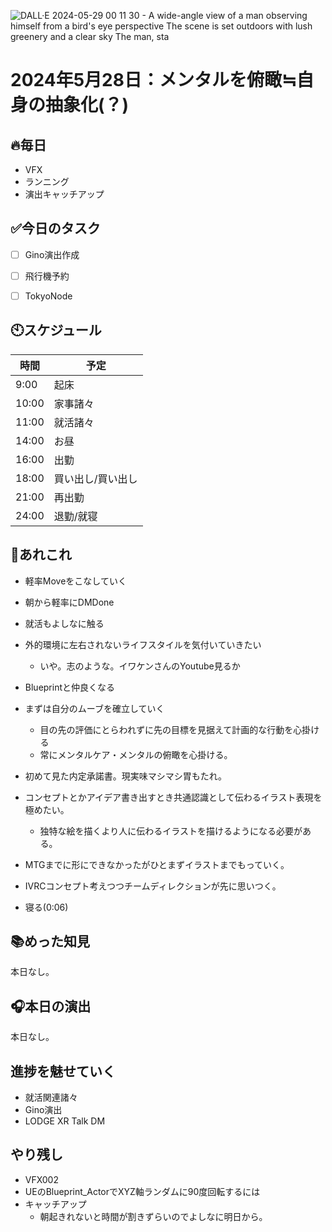 ![DALL·E 2024-05-29 00 11 30 - A wide-angle view of a man observing himself from a bird's eye perspective  The scene is set outdoors with lush greenery and a clear sky  The man, sta](https://github.com/Nats360/Nippo/assets/86301377/c2d22e3e-0975-497c-b059-5ad995285e2a)

# 2024年5月28日：メンタルを俯瞰≒自身の抽象化(？)

## 🔥毎日
- VFX 
- ランニング
- 演出キャッチアップ

## ✅今日のタスク
- [ ] Gino演出作成
- [ ] 飛行機予約
- [ ] TokyoNode


## 🕙スケジュール
| 時間 |  予定 |
|----|----|
|9:00|起床|
|10:00|家事諸々|
|11:00|就活諸々|
|14:00|お昼|
|16:00|出勤|
|18:00|買い出し/買い出し|
|21:00|再出勤|
|24:00|退勤/就寝|


## 📌あれこれ
- 軽率Moveをこなしていく

- 朝から軽率にDMDone

- 就活もよしなに触る

- 外的環境に左右されないライフスタイルを気付いていきたい
  - いや。志のような。イワケンさんのYoutube見るか
 
- Blueprintと仲良くなる

- まずは自分のムーブを確立していく
  - 目の先の評価にとらわれずに先の目標を見据えて計画的な行動を心掛ける
  - 常にメンタルケア・メンタルの俯瞰を心掛ける。
 
- 初めて見た内定承諾書。現実味マシマシ胃もたれ。

- コンセプトとかアイデア書き出すとき共通認識として伝わるイラスト表現を極めたい。
  - 独特な絵を描くより人に伝わるイラストを描けるようになる必要がある。
 
- MTGまでに形にできなかったがひとまずイラストまでもっていく。

- IVRCコンセプト考えつつチームディレクションが先に思いつく。

- 寝る(0:06)

## 📚めった知見
本日なし。

## 🎧本日の演出
本日なし。
 

## 進捗を魅せていく
- 就活関連諸々
- Gino演出
- LODGE XR Talk DM


## やり残し
- VFX002
- UEのBlueprint_ActorでXYZ軸ランダムに90度回転するには
- キャッチアップ
  - 朝起きれないと時間が割きずらいのでよしなに明日から。

